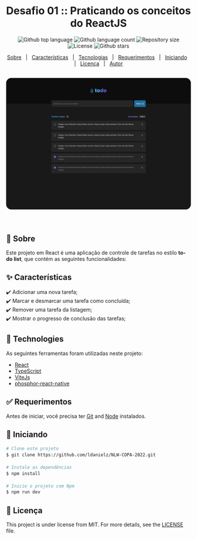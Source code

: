 
<h1 align="center">Desafio 01 :: Praticando os conceitos do ReactJS</h1>

<p align="center">
  <img alt="Github top language" src="https://img.shields.io/github/languages/top/ldanielz/ignite-desafio-01?color=56BEB8">
  <img alt="Github language count" src="https://img.shields.io/github/languages/count/ldanielz/ignite-desafio-01?color=56BEB8">
  <img alt="Repository size" src="https://img.shields.io/github/repo-size/ldanielz/ignite-desafio-01?color=56BEB8">
  <img alt="License" src="https://img.shields.io/github/license/ldanielz/ignite-desafio-01?color=56BEB8">
  <img alt="Github stars" src="https://img.shields.io/github/stars/ldanielz/ignite-desafio-01?color=56BEB8" />
</p>



<p align="center">
  <a href="#dart-about">Sobre</a> &#xa0; | &#xa0; 
  <a href="#sparkles-features">Características</a> &#xa0; | &#xa0;
  <a href="#rocket-technologies">Tecnologias</a> &#xa0; | &#xa0;
  <a href="#white_check_mark-requirements">Requerimentos</a> &#xa0; | &#xa0;
  <a href="#checkered_flag-starting">Iniciando</a> &#xa0; | &#xa0;
  <a href="#memo-license">Licença</a> &#xa0; | &#xa0;
  <a href="https://github.com/ldanielz" target="_blank">Autor</a>
</p>
<br>
<div align="center" id="top"> 
  <img width="600" src="https://github.com/ldanielz/ignite-desafio-01/blob/f50ad837be9a8f1c4219739dadeaf9a049cf76db/public/previewProjectFigma.png" alt="Layout do projeto" />
  &#xa0;  
</div>

<br>

## :dart: Sobre ##

Este projeto em React é uma aplicação de controle de tarefas no estilo **to-do list**, que contém as seguintes funcionalidades:

## :sparkles: Características ##

:heavy_check_mark: Adicionar uma nova tarefa;\
:heavy_check_mark: Marcar e desmarcar uma tarefa como concluída;\
:heavy_check_mark: Remover uma tarefa da listagem;\
:heavy_check_mark: Mostrar o progresso de conclusão das tarefas;

## :rocket: Technologies ##

As seguintes ferramentas foram utilizadas neste projeto:
- [React](https://pt-br.reactjs.org/)
- [TypeScript](https://www.typescriptlang.org/)
- [ViteJs](https://vitejs.dev/)
- [phosphor-react-native](https://github.com/duongdev/phosphor-react-native#readme)

## :white_check_mark: Requerimentos ##
Antes de iniciar, você precisa ter [Git](https://git-scm.com) and [Node](https://nodejs.org/en/) instalados.

## :checkered_flag: Iniciando ##
```bash
# Clone este projeto
$ git clone https://github.com/ldanielz/NLW-COPA-2022.git

# Instale as dependências
$ npm install

# Inicie o projeto com Npm
$ npm run dev
```

## :memo: Licença ##

This project is under license from MIT. For more details, see the [LICENSE](LICENSE.md) file.